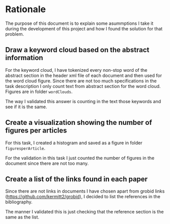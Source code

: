 # Rationale

The purpose of this document is to explain some asummptions I take it during the development of this project and how I found the solution for that problem.


## Draw a keyword cloud based on the abstract information
For the keyword cloud, I have tokenized every non-stop word of the abstract section in the header xml file of each document and then used for the word cloud figure. Since there are not too much specifications in the task description I only count text from abstract section for the word cloud. Figures are in folder `wordClouds`.  

The way I validated this answer is counting in the text those keywords and see if it is the same.

## Create a visualization showing the number of figures per articles

For this task, I created a histogram and saved as a figure in folder `figuresperArticle`.

For the validation in this task I just counted the number of figures in the document since there are not too many.

## Create a list of the links found in each paper

Since there are not links in documents I have chosen apart from grobid links (https://github.com/kermitt2/grobid), I decided to list the references in the bibliography.

The manner I validated this is just checking that the reference section is the same as the list.